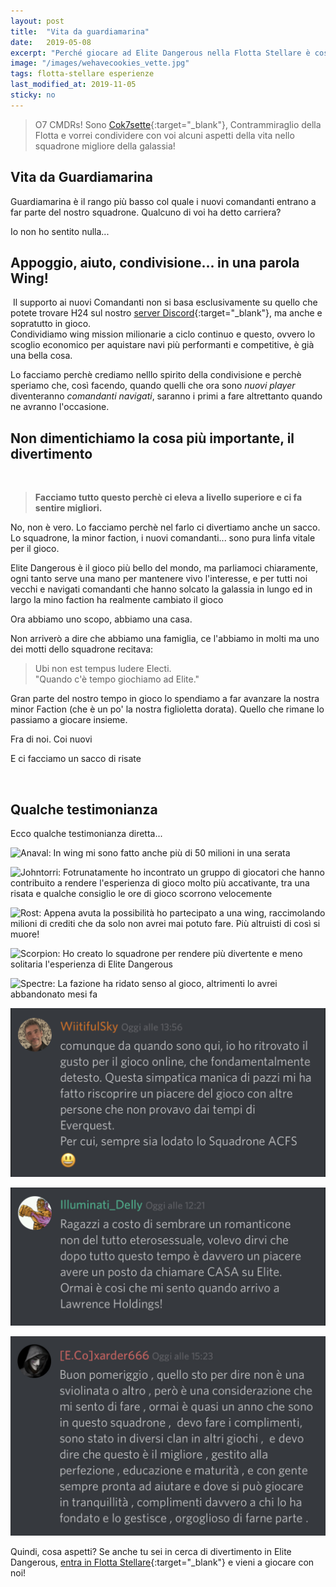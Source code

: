 ```yaml
---
layout: post
title:  "Vita da guardiamarina"
date:   2019-05-08
excerpt: "Perché giocare ad Elite Dangerous nella Flotta Stellare è così divertente? La risposta è semplice: We share our cookies!"
image: "/images/wehavecookies_vette.jpg"
tags: flotta-stellare esperienze
last_modified_at: 2019-11-05
sticky: no
---
```

> O7 CMDRs! Sono [Cok7sette](https://my.playstation.com/profile/cok7sette){:target="_blank"}, Contrammiraglio della Flotta e vorrei condividere con voi alcuni aspetti della vita nello squadrone migliore della galassia!

## Vita da Guardiamarina

Guardiamarina è il rango più basso col quale i nuovi comandanti entrano a  far parte del nostro squadrone. Qualcuno di voi ha detto carriera?

Io non ho sentito nulla...

## Appoggio, aiuto, condivisione... in una parola Wing!

<span class="image fit"><img src="/images/posts/vita-da-guardiamarina/Elite-Wing.png" alt=""></span>
Il supporto ai nuovi Comandanti non si basa esclusivamente su quello che potete trovare H24 sul nostro [server Discord](https://discord.gg/DrvkJrV){:target="_blank"}, ma anche e sopratutto in gioco.<br>
Condividiamo wing mission milionarie a ciclo continuo e questo, ovvero lo scoglio economico per aquistare navi più performanti e competitive, è già una bella cosa.

Lo facciamo perchè crediamo nelllo spirito della condivisione e perchè speriamo che, così facendo, quando quelli che ora sono _nuovi player_ diventeranno _comandanti navigati_, saranno i primi a fare altrettanto quando ne avranno l'occasione.

## Non dimentichiamo la cosa più importante, il divertimento
<span class="image fit"><img src="/images/Beyond_Squadrons_1080.jpg" alt=""></span>

> **Facciamo tutto questo perchè ci eleva a livello superiore e ci fa sentire migliori.**

No, non è vero.
Lo facciamo perchè nel farlo ci divertiamo anche un sacco.<br>
Lo squadrone, la minor faction, i nuovi comandanti... sono pura linfa vitale per il gioco.

Elite Dangerous è il gioco più bello del mondo, ma parliamoci chiaramente, ogni tanto serve una mano per mantenere vivo l'interesse, e per tutti noi vecchi e navigati comandanti che hanno solcato la galassia in lungo ed in largo la mino faction  ha realmente cambiato il gioco

Ora abbiamo uno scopo, abbiamo una casa.

Non arriverò a dire che abbiamo una famiglia, ce l'abbiamo in molti ma uno dei motti dello squadrone recitava:

> Ubi non est tempus ludere Electi.<br>
"Quando c'è tempo giochiamo ad Elite."

Gran parte del nostro tempo in gioco lo spendiamo a far avanzare la nostra minor Faction (che è un po' la nostra figlioletta dorata).
Quello che rimane lo passiamo a giocare insieme.

Fra di noi. Coi nuovi

E ci facciamo un sacco di risate

<span class="image fit"><img src="/images/Elite-Division-png.png" alt=""></span>

## Qualche testimonianza

Ecco qualche testimonianza diretta...

<span class="image fit"><img src="/images/posts/vita-da-guardiamarina/anaval.jpg" alt="Anaval: In wing mi sono fatto anche più di 50 milioni in una serata" title="E' molto difficile all'inizio trovare un gruppo di Elite Dangerous su PS4, ma poi l'ho trovato e mi è andata benissimo. In wing mi sono fatto anche più di 50 milioni in una serata. Aiutano moltissimo!"></span>

<span class="image fit"><img src="/images/posts/vita-da-guardiamarina/johntorri.jpg" alt="Johntorri: Fotrunatamente ho incontrato un gruppo di giocatori che hanno contribuito a rendere l'esperienza di gioco molto più accativante, tra una risata e qualche consiglio le ore di gioco scorrono velocemente" title="Fotrunatamente ho incontrato un gruppo di giocatori che hanno contribuito a rendere l'esperienza di gioco molto più accativante, tra una risata e qualche consiglio le ore di gioco scorrono velocemente"></span>

<span class="image fit"><img src="/images/posts/vita-da-guardiamarina/rost.jpg" alt="Rost: Appena avuta la possibilità ho partecipato a una wing, raccimolando milioni di crediti che da solo non avrei mai potuto fare. Più altruisti di così si muore!" title="Accolto a braccia aperte nonostante i miei limiti di accesso al gioco, sin da subito aiutato sul gruppo ed indirizzato sul blog, aiutandomi anche con le impostazioni migliori per la mia prima nave seria"></span>

<span class="image fit"><img src="/images/posts/vita-da-guardiamarina/scorpion.jpg" alt="Scorpion: Ho creato lo squadrone per rendere più divertente e meno solitaria l'esperienza di Elite Dangerous" title="Come membro anziano ho aiutato l'amico Falcon danneggiato durante una missione esplorativa, sono andato a 700LY di distanza per ripararlo"></span>

<span class="image fit"><img src="/images/posts/vita-da-guardiamarina/spectre.jpg" alt="Spectre: La fazione ha ridato senso al gioco, altrimenti lo avrei abbandonato mesi fa" title="La fazione ha ridato senso al gioco, altrimenti lo avrei abbandonato mesi fa"></span>

<span class="image fit"><img src="/images/posts/vita-da-guardiamarina/wiitiful.jpg" alt="WiitifulSky: Da quando sono qui ho ritrovato il gusto per il gioco online" title=" Da quando sono qui ho ritrovato il gusto per il gioco online"></span>

<span class="image fit"><img src="/images/posts/vita-da-guardiamarina/illuminati_delly.jpg" alt="Illuminati_Delly: Dopo tutto questo tempo è davvero un piacere avere un posto da chiamare CASA su Elite: Ormai è così che mi sento quando arrivo a Wong Sher" title=" è davvero un piacere avere un posto da chiamare CASA su Elite: Ormai è così che mi sento quando arrivo a Wong Sher"></span>

<span class="image fit"><img src="/images/posts/vita-da-guardiamarina/xarder.jpg" alt="Xarder: devo dire che questo squadrone è il migliore, gestito alla perfezione, educazione e maturità e con gente sempre pronta ad aiutare" title="devo dire che questo squadrone è il migliore, gestito alla perfezione, educazione e maturità"></span>

Quindi, cosa aspetti? Se anche tu sei in cerca di divertimento in Elite Dangerous, [entra in Flotta Stellare](/about/){:target="_blank"} e vieni a giocare con noi!